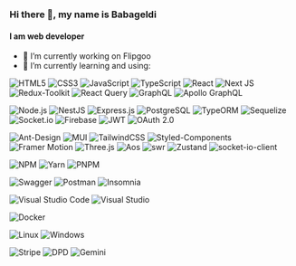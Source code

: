 ### Hi there 👋, my name is Babageldi
#### I am web developer

- 🔭 I’m currently working on Flipgoo
- 🌱 I’m currently learning and using: 


![HTML5](https://img.shields.io/badge/html5-%23E34F26.svg?style=for-the-badge&logo=html5&logoColor=white)
![CSS3](https://img.shields.io/badge/css3-%231572B6.svg?style=for-the-badge&logo=css3&logoColor=white)
![JavaScript](https://img.shields.io/badge/javascript-%23323330.svg?style=for-the-badge&logo=javascript&logoColor=%23F7DF1E)
![TypeScript](https://img.shields.io/badge/typescript-%23007ACC.svg?style=for-the-badge&logo=typescript&logoColor=white)
![React](https://img.shields.io/badge/react-%2320232a.svg?style=for-the-badge&logo=react&logoColor=%2361DAFB)
![Next JS](https://img.shields.io/badge/Next-black?style=for-the-badge&logo=next.js&logoColor=white)
![Redux-Toolkit](https://img.shields.io/badge/redux-%23593d88.svg?style=for-the-badge&logo=redux&logoColor=whit)
![React Query](https://img.shields.io/badge/-React%20Query-FF4154?style=for-the-badge&logo=react%20query&logoColor=white)
![GraphQL](https://img.shields.io/badge/-GraphQL-E10098?style=for-the-badge&logo=graphql&logoColor=white)
![Apollo GraphQL](https://img.shields.io/badge/-Apollo%20GraphQL-311C87?style=for-the-badge&logo=apollo-graphql&logoColor=white)

![Node.js](https://img.shields.io/badge/Node.js-%23339933.svg?style=for-the-badge&logo=nodedotjs&logoColor=white)
![NestJS](https://img.shields.io/badge/NestJS-E0234E?style=for-the-badge&logo=nestjs&logoColor=white)
![Express.js](https://img.shields.io/badge/Express.js-%23000000.svg?style=for-the-badge&logo=express&logoColor=white)
![PostgreSQL](https://img.shields.io/badge/PostgreSQL-%23336791.svg?style=for-the-badge&logo=postgresql&logoColor=white)
![TypeORM](https://img.shields.io/badge/TypeORM-E94E1B?style=for-the-badge&logo=typeorm&logoColor=white)
![Sequelize](https://img.shields.io/badge/Sequelize-%23667AB6.svg?style=for-the-badge&logo=sequelize&logoColor=white)
![Socket.io](https://img.shields.io/badge/Socket.io-%23010101.svg?style=for-the-badge&logo=socket.io&logoColor=white)
![Firebase](https://img.shields.io/badge/Firebase-FFCA28?style=for-the-badge&logo=firebase&logoColor=white)
![JWT](https://img.shields.io/badge/JWT-%23000000.svg?style=for-the-badge&logo=jsonwebtokens&logoColor=white)
![OAuth 2.0](https://img.shields.io/badge/OAuth%202.0-7C1C6F?style=for-the-badge&logo=oauth&logoColor=white)



![Ant-Design](https://img.shields.io/badge/-AntDesign-%230170FE?style=for-the-badge&logo=ant-design&logoColor=white)
![MUI](https://img.shields.io/badge/MUI-%230081CB.svg?style=for-the-badge&logo=mui&logoColor=white)
![TailwindCSS](https://img.shields.io/badge/tailwindcss-%2338B2AC.svg?style=for-the-badge&logo=tailwind-css&logoColor=white)
![Styled-Components](https://img.shields.io/badge/styled--components-%23DB7093.svg?style=for-the-badge&logo=styled-components&logoColor=white)
![Framer Motion](https://img.shields.io/badge/Framer%20Motion-%23000000.svg?style=for-the-badge&logo=framer&logoColor=white)
![Three.js](https://img.shields.io/badge/Three.js-000000?style=for-the-badge&logo=three.js&logoColor=white)
![Aos](https://img.shields.io/badge/AOS-%23FF5733.svg?style=for-the-badge&logo=animate&logoColor=white)
![swr](https://img.shields.io/badge/swr-%23FFFFFF.svg?style=for-the-badge&logo=swr&logoColor=blue)
![Zustand](https://img.shields.io/badge/Zustand-%23FFDD57.svg?style=for-the-badge&logo=zustand&logoColor=black)
![socket-io-client](https://img.shields.io/badge/socket--io--client-%23010101.svg?style=for-the-badge&logo=socket.io&logoColor=white)


![NPM](https://img.shields.io/badge/NPM-%23000000.svg?style=for-the-badge&logo=npm&logoColor=white)
![Yarn](https://img.shields.io/badge/yarn-%232C8EBB.svg?style=for-the-badge&logo=yarn&logoColor=white)
![PNPM](https://img.shields.io/badge/PNPM-%232C8EBB.svg?style=for-the-badge&logo=pnpm&logoColor=white)

![Swagger](https://img.shields.io/badge/Swagger-85EA2D?style=for-the-badge&logo=swagger&logoColor=white)
![Postman](https://img.shields.io/badge/Postman-FF6C37?style=for-the-badge&logo=postman&logoColor=white)
![Insomnia](https://img.shields.io/badge/Insomnia-5851DB?style=for-the-badge&logo=insomnia&logoColor=white)

![Visual Studio Code](https://img.shields.io/badge/Visual%20Studio%20Code-0078d7.svg?style=for-the-badge&logo=visual-studio-code&logoColor=white)
![Visual Studio](https://img.shields.io/badge/Visual%20Studio-5C2D91?style=for-the-badge&logo=visual-studio&logoColor=white)

![Docker](https://img.shields.io/badge/Docker-%230db7ed.svg?style=for-the-badge&logo=docker&logoColor=white)

![Linux](https://img.shields.io/badge/Linux-FCC624?style=for-the-badge&logo=linux&logoColor=black)
![Windows](https://img.shields.io/badge/Windows-0078D6?style=for-the-badge&logo=windows&logoColor=white)


![Stripe](https://img.shields.io/badge/Stripe-008C9E?style=for-the-badge&logo=stripe&logoColor=white)
![DPD](https://img.shields.io/badge/DPD-FF3D00?style=for-the-badge&logo=dpd&logoColor=white)
![Gemini](https://img.shields.io/badge/Gemini-FF5F00?style=for-the-badge&logo=gemini&logoColor=white)





<!---
babageldih4/babageldih4 is a ✨ special ✨ repository because its README.md (this file) appears on your GitHub profile.
You can click the Preview link to take a look at your changes.
--->
